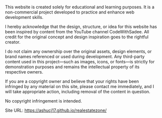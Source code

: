 This website is created solely for educational and learning purposes. It is a non-commercial project developed to practice and enhance web development skills.

I hereby acknowledge that the design, structure, or idea for this website has been inspired by content from the YouTube channel CodeWithSadee. All credit for the original concept and design inspiration goes to the rightful creator.

I do not claim any ownership over the original assets, design elements, or brand names referenced or used during development. Any third-party content used in this project—such as images, icons, or fonts—is strictly for demonstration purposes and remains the intellectual property of its respective owners.

If you are a copyright owner and believe that your rights have been infringed by any material on this site, please contact me immediately, and I will take appropriate action, including removal of the content in question.

No copyright infringement is intended.

Site URL: https://ashucj17.github.io/realestatezone/
